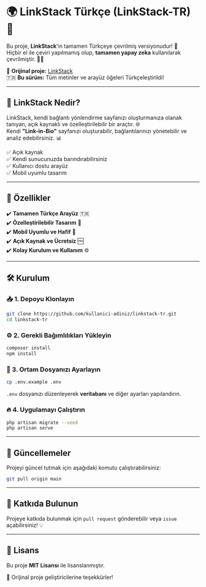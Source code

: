 # 🌍 LinkStack Türkçe (LinkStack-TR) 🚀

Bu proje, **LinkStack**'in tamamen Türkçeye çevrilmiş versiyonudur! 🌟  
Hiçbir el ile çeviri yapılmamış olup, **tamamen yapay zeka** kullanılarak çevrilmiştir. 🤖💡  

🔗 **Orijinal proje:** [LinkStack](https://github.com/LinkStackOrg/LinkStack)  
🇹🇷 **Bu sürüm:** Tüm metinler ve arayüz öğeleri Türkçeleştirildi!  

---

## 📌 LinkStack Nedir?  
LinkStack, kendi bağlantı yönlendirme sayfanızı oluşturmanıza olanak tanıyan, açık kaynaklı ve özelleştirilebilir bir araçtır. 🌐  
Kendi **"Link-in-Bio"** sayfanızı oluşturabilir, bağlantılarınızı yönetebilir ve analiz edebilirsiniz. 📊  

✅ Açık kaynak  
✅ Kendi sunucunuzda barındırabilirsiniz  
✅ Kullanıcı dostu arayüz  
✅ Mobil uyumlu tasarım  

---

## 🎨 Özellikler  

✔️ **Tamamen Türkçe Arayüz** 🇹🇷  
✔️ **Özelleştirilebilir Tasarım** 🎨  
✔️ **Mobil Uyumlu ve Hafif** 📱  
✔️ **Açık Kaynak ve Ücretsiz** 🆓  
✔️ **Kolay Kurulum ve Kullanım** ⚙️  

---

## 🛠️ Kurulum  

### 📥 1. Depoyu Klonlayın  
```sh
git clone https://github.com/kullanici-adiniz/linkstack-tr.git
cd linkstack-tr
```

### ⚙️ 2. Gerekli Bağımlılıkları Yükleyin  
```sh
composer install
npm install
```

### 🚀 3. Ortam Dosyanızı Ayarlayın  
```sh
cp .env.example .env
```
`.env` dosyanızı düzenleyerek **veritabanı** ve diğer ayarları yapılandırın.

### 🔥 4. Uygulamayı Çalıştırın  
```sh
php artisan migrate --seed
php artisan serve
```

---

## 🔄 Güncellemeler  
Projeyi güncel tutmak için aşağıdaki komutu çalıştırabilirsiniz:  
```sh
git pull origin main
```

---

## 🤝 Katkıda Bulunun  
Projeye katkıda bulunmak için `pull request` gönderebilir veya `issue` açabilirsiniz! 💡  

---

## 📜 Lisans  
Bu proje **MIT Lisansı** ile lisanslanmıştır.  

💙 Orijinal proje geliştiricilerine teşekkürler!  
```

